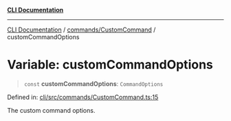 [**CLI Documentation**](../../../README.md)

***

[CLI Documentation](../../../README.md) / [commands/CustomCommand](../README.md) / customCommandOptions

# Variable: customCommandOptions

> `const` **customCommandOptions**: `CommandOptions`

Defined in: [cli/src/commands/CustomCommand.ts:15](https://github.com/stonemjs/cli/blob/c980e34c3e365606f5472998f0ccb119c79896c3/src/commands/CustomCommand.ts#L15)

The custom command options.
